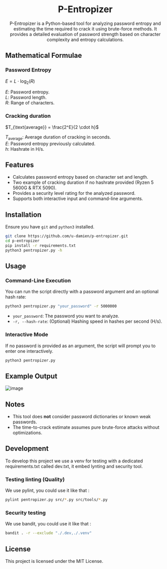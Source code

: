 <h1 align="center"> P-Entropizer</h1>

<p align="center">P-Entropizer is a Python-based tool for analyzing password entropy and estimating the time required to crack it using brute-force methods. It provides a detailed evaluation of password strength based on character complexity and entropy calculations.</p>

## Mathematical Formulae

### Password Entropy

$E = L \cdot \log_2(R)$

$E$: Password entropy.<br>
$L$: Password length.<br>
$R$: Range of characters.

### Cracking duration

$T_{\text{average}} = \frac{2^E}{2 \cdot h}$

$T_{\text{average}}$: Average duration of cracking in seconds. <br>
$E$: Password entropy previously calculated.<br>
$h$: Hashrate in H/s.

## Features
- Calculates password entropy based on character set and length.
- Two example of cracking duration if no hashrate provided (Ryzen 5 5600G & RTX 5090).
- Provides a security level rating for the analyzed password.
- Supports both interactive input and command-line arguments.

## Installation
Ensure you have `git` and `python3` installed.

```bash
git clone https://github.com/u-damien/p-entropizer.git
cd p-entropizer
pip install -r requirements.txt
python3 pentropizer.py -h
```

## Usage
### Command-Line Execution
You can run the script directly with a password argument and an optional hash rate:

```bash
python3 pentropizer.py "your_password" -r 5000000
```

- `your_password`:  The password you want to analyze.
- `-r, --hash-rate`: (Optional) Hashing speed in hashes per second (H/s).

### Interactive Mode
If no password is provided as an argument, the script will prompt you to enter one interactively.

```bash
python3 pentropizer.py
```

## Example Output
![image](https://github.com/user-attachments/assets/acbc0e4d-f497-4cb1-bd0b-05b764db5115)

## Notes
- This tool does **not** consider password dictionaries or known weak passwords.
- The time-to-crack estimate assumes pure brute-force attacks without optimizations.

## Development

To develop this project we use a venv for testing with a dedicated 
requirements.txt called dev.txt, it embed lynting and security tool.

### Testing linting (Quality)

We use pylint, you could use it like that :
```sh
pylint pentropizer.py src/*.py src/tools/*.py
```

### Security testing

We use bandit, you could use it like that :
```sh
bandit . -r --exclude "./.dev,./.venv"
```

## License
This project is licensed under the MIT License.
